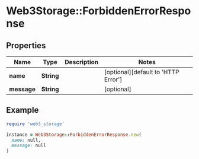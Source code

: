 # Web3Storage::ForbiddenErrorResponse

## Properties

| Name | Type | Description | Notes |
| ---- | ---- | ----------- | ----- |
| **name** | **String** |  | [optional][default to &#39;HTTP Error&#39;] |
| **message** | **String** |  | [optional] |

## Example

```ruby
require 'web3_storage'

instance = Web3Storage::ForbiddenErrorResponse.new(
  name: null,
  message: null
)
```

